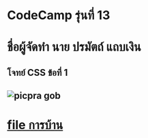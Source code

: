 # CodeCamp รุ่นที่ 13

# **ชื่อผู้จัดทำ นาย ปรมัตถ์ แถบเงิน**

โจทย์ CSS ข้อที่ 1
---
![picpra gob](/picname.png)
---
# [file การบ้าน](/htmlRAM.html)